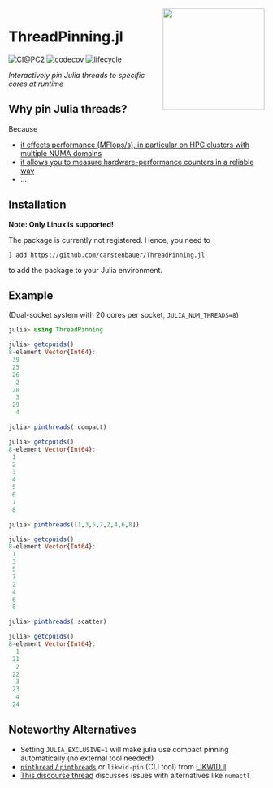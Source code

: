 <img align="right" src="https://github.com/carstenbauer/ThreadPinning.jl/raw/main/docs/src/assets/logo.png" width=200px>

# ThreadPinning.jl

<!-- [![](https://img.shields.io/badge/docs-stable-blue.svg)](https://juliaperf.github.io/LIKWID.jl/stable/) -->
<!-- [![](https://img.shields.io/badge/docs-dev-blue.svg)](https://juliaperf.github.io/LIKWID.jl/dev/) -->
<!-- [![Build Status](https://github.com/JuliaPerf/LIKWID.jl/workflows/CI/badge.svg)](https://github.com/JuliaPerf/LIKWID.jl/actions) -->
[![CI@PC2](https://git.uni-paderborn.de/pc2-ci/julia/ThreadPinning-jl/badges/main/pipeline.svg?key_text=CI@PC2)](https://git.uni-paderborn.de/pc2-ci/julia/ThreadPinning-jl/-/pipelines)
[![codecov](https://codecov.io/gh/carstenbauer/ThreadPinning.jl/branch/main/graph/badge.svg?token=Ze61CbGoO5)](https://codecov.io/gh/carstenbauer/ThreadPinning.jl)
![lifecycle](https://img.shields.io/badge/lifecycle-maturing-blue.svg)

*Interactively pin Julia threads to specific cores at runtime*

## Why pin Julia threads?

Because
* [it effects performance (MFlops/s), in particular on HPC clusters with multiple NUMA domains](https://github.com/JuliaPerf/BandwidthBenchmark.jl#flopsscaling)
* [it allows you to measure hardware-performance counters in a reliable way](https://juliaperf.github.io/LIKWID.jl/stable/marker/)
* ...

## Installation

**Note: Only Linux is supported!**

The package is currently not registered. Hence, you need to
```
] add https://github.com/carstenbauer/ThreadPinning.jl
```
to add the package to your Julia environment.

## Example

(Dual-socket system with 20 cores per socket, `JULIA_NUM_THREADS=8`)

```julia
julia> using ThreadPinning

julia> getcpuids()
8-element Vector{Int64}:
 39
 25
 26
  2
 28
  3
 29
  4

julia> pinthreads(:compact)

julia> getcpuids()
8-element Vector{Int64}:
 1
 2
 3
 4
 5
 6
 7
 8

julia> pinthreads([1,3,5,7,2,4,6,8])

julia> getcpuids()
8-element Vector{Int64}:
 1
 3
 5
 7
 2
 4
 6
 8

julia> pinthreads(:scatter)

julia> getcpuids()
8-element Vector{Int64}:
  1
 21
  2
 22
  3
 23
  4
 24
```

## Noteworthy Alternatives

* Setting `JULIA_EXCLUSIVE=1` will make julia use compact pinning automatically (no external tool needed!)
* [`pinthread` / `pinthreads`](https://juliaperf.github.io/LIKWID.jl/dev/examples/dynamic_pinning/) or `likwid-pin` (CLI tool) from [LIKWID.jl](https://github.com/JuliaPerf/LIKWID.jl)
* [This discourse thread](https://discourse.julialang.org/t/thread-affinitization-pinning-julia-threads-to-cores/58069/5) discusses issues with alternatives like `numactl`
